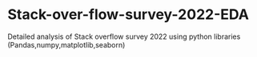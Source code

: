 # Stack-over-flow-survey-2022-EDA
Detailed analysis of Stack overflow survey 2022 using python libraries (Pandas,numpy,matplotlib,seaborn)
